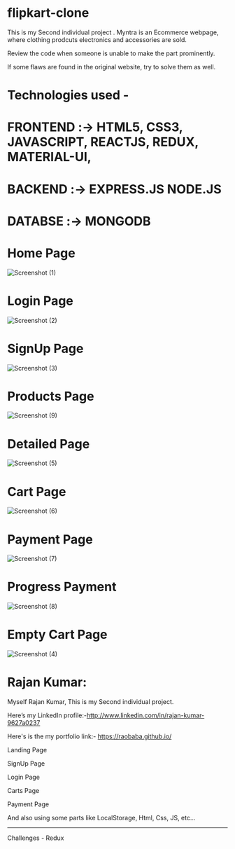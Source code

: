 # flipkart-clone
This is my Second individual project . Myntra is an Ecommerce webpage, where clothing prodcuts electronics and accessories are sold.


Review the code when someone is unable to make the part prominently.


If some flaws are found in the original website, try to solve them as well.

# Technologies used -
# FRONTEND :-> HTML5, CSS3, JAVASCRIPT, REACTJS, REDUX, MATERIAL-UI, 
# BACKEND :-> EXPRESS.JS NODE.JS 
# DATABSE :-> MONGODB

# Home Page 
![Screenshot (1)](https://user-images.githubusercontent.com/99542983/232956588-5f817427-90e3-436a-a884-8316fe117a13.png)

# Login Page

![Screenshot (2)](https://user-images.githubusercontent.com/99542983/232957366-898a6c1e-0288-4181-a7d4-6951137dd9df.png)


# SignUp Page

![Screenshot (3)](https://user-images.githubusercontent.com/99542983/232957502-58f7d3ca-5862-4db5-a7d0-726ec1dbd6f8.png)

# Products Page

![Screenshot (9)](https://user-images.githubusercontent.com/99542983/232957673-d3ff83a0-9286-4fae-8b4b-e586766fb456.png)


# Detailed Page

![Screenshot (5)](https://user-images.githubusercontent.com/99542983/232957898-d701f6ff-a89e-4cc5-a28f-4d770d2f4326.png)


# Cart Page

![Screenshot (6)](https://user-images.githubusercontent.com/99542983/232957991-e1e1590c-e272-4868-9e29-67b1d754cb3b.png)


# Payment Page

![Screenshot (7)](https://user-images.githubusercontent.com/99542983/232958050-685787d6-289a-4f73-abb3-f04173a50ed1.png)

# Progress Payment

![Screenshot (8)](https://user-images.githubusercontent.com/99542983/232958159-8df31067-acd7-46a1-be92-bf35b7034503.png)

# Empty Cart Page
 
 ![Screenshot (4)](https://user-images.githubusercontent.com/99542983/232958319-04b63e56-301f-4425-bd8e-cddbda979216.png)


# Rajan Kumar:

Myself Rajan Kumar, This is my Second individual project.

Here’s my LinkedIn profile:-http://www.linkedin.com/in/rajan-kumar-9627a0237

Here's is the my portfolio link:- https://raobaba.github.io/
 
Landing Page

SignUp Page 

Login Page

Carts Page

Payment Page

And also using some parts like LocalStorage, Html, Css, JS, etc…

___________________________________________________________________

Challenges -
Redux 


